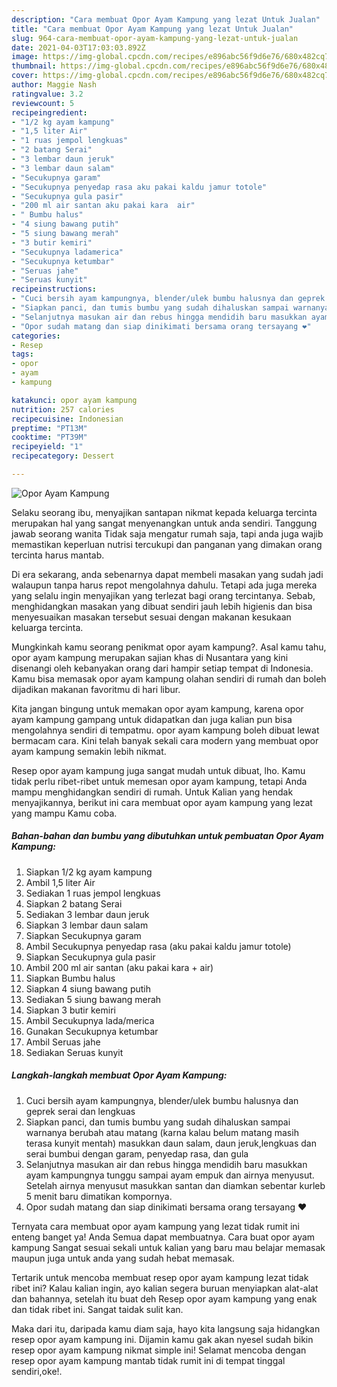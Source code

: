 ```yaml
---
description: "Cara membuat Opor Ayam Kampung yang lezat Untuk Jualan"
title: "Cara membuat Opor Ayam Kampung yang lezat Untuk Jualan"
slug: 964-cara-membuat-opor-ayam-kampung-yang-lezat-untuk-jualan
date: 2021-04-03T17:03:03.892Z
image: https://img-global.cpcdn.com/recipes/e896abc56f9d6e76/680x482cq70/opor-ayam-kampung-foto-resep-utama.jpg
thumbnail: https://img-global.cpcdn.com/recipes/e896abc56f9d6e76/680x482cq70/opor-ayam-kampung-foto-resep-utama.jpg
cover: https://img-global.cpcdn.com/recipes/e896abc56f9d6e76/680x482cq70/opor-ayam-kampung-foto-resep-utama.jpg
author: Maggie Nash
ratingvalue: 3.2
reviewcount: 5
recipeingredient:
- "1/2 kg ayam kampung"
- "1,5 liter Air"
- "1 ruas jempol lengkuas"
- "2 batang Serai"
- "3 lembar daun jeruk"
- "3 lembar daun salam"
- "Secukupnya garam"
- "Secukupnya penyedap rasa aku pakai kaldu jamur totole"
- "Secukupnya gula pasir"
- "200 ml air santan aku pakai kara  air"
- " Bumbu halus"
- "4 siung bawang putih"
- "5 siung bawang merah"
- "3 butir kemiri"
- "Secukupnya ladamerica"
- "Secukupnya ketumbar"
- "Seruas jahe"
- "Seruas kunyit"
recipeinstructions:
- "Cuci bersih ayam kampungnya, blender/ulek bumbu halusnya dan geprek serai dan lengkuas"
- "Siapkan panci, dan tumis bumbu yang sudah dihaluskan sampai warnanya berubah atau matang (karna kalau belum matang masih terasa kunyit mentah) masukkan daun salam, daun jeruk,lengkuas dan serai bumbui dengan garam, penyedap rasa, dan gula"
- "Selanjutnya masukan air dan rebus hingga mendidih baru masukkan ayam kampungnya tunggu sampai ayam empuk dan airnya menyusut. Setelah airnya menyusut masukkan santan dan diamkan sebentar kurleb 5 menit baru dimatikan kompornya."
- "Opor sudah matang dan siap dinikimati bersama orang tersayang ❤️"
categories:
- Resep
tags:
- opor
- ayam
- kampung

katakunci: opor ayam kampung 
nutrition: 257 calories
recipecuisine: Indonesian
preptime: "PT13M"
cooktime: "PT39M"
recipeyield: "1"
recipecategory: Dessert

---
```



![Opor Ayam Kampung](https://img-global.cpcdn.com/recipes/e896abc56f9d6e76/680x482cq70/opor-ayam-kampung-foto-resep-utama.jpg)

Selaku seorang ibu, menyajikan santapan nikmat kepada keluarga tercinta merupakan hal yang sangat menyenangkan untuk anda sendiri. Tanggung jawab seorang  wanita Tidak saja mengatur rumah saja, tapi anda juga wajib memastikan keperluan nutrisi tercukupi dan panganan yang dimakan orang tercinta harus mantab.

Di era  sekarang, anda sebenarnya dapat membeli masakan yang sudah jadi walaupun tanpa harus repot mengolahnya dahulu. Tetapi ada juga mereka yang selalu ingin menyajikan yang terlezat bagi orang tercintanya. Sebab, menghidangkan masakan yang dibuat sendiri jauh lebih higienis dan bisa menyesuaikan masakan tersebut sesuai dengan makanan kesukaan keluarga tercinta. 



Mungkinkah kamu seorang penikmat opor ayam kampung?. Asal kamu tahu, opor ayam kampung merupakan sajian khas di Nusantara yang kini disenangi oleh kebanyakan orang dari hampir setiap tempat di Indonesia. Kamu bisa memasak opor ayam kampung olahan sendiri di rumah dan boleh dijadikan makanan favoritmu di hari libur.

Kita jangan bingung untuk memakan opor ayam kampung, karena opor ayam kampung gampang untuk didapatkan dan juga kalian pun bisa mengolahnya sendiri di tempatmu. opor ayam kampung boleh dibuat lewat bermacam cara. Kini telah banyak sekali cara modern yang membuat opor ayam kampung semakin lebih nikmat.

Resep opor ayam kampung juga sangat mudah untuk dibuat, lho. Kamu tidak perlu ribet-ribet untuk memesan opor ayam kampung, tetapi Anda mampu menghidangkan sendiri di rumah. Untuk Kalian yang hendak menyajikannya, berikut ini cara membuat opor ayam kampung yang lezat yang mampu Kamu coba.

<!--inarticleads1-->

##### Bahan-bahan dan bumbu yang dibutuhkan untuk pembuatan Opor Ayam Kampung:

1. Siapkan 1/2 kg ayam kampung
1. Ambil 1,5 liter Air
1. Sediakan 1 ruas jempol lengkuas
1. Siapkan 2 batang Serai
1. Sediakan 3 lembar daun jeruk
1. Siapkan 3 lembar daun salam
1. Siapkan Secukupnya garam
1. Ambil Secukupnya penyedap rasa (aku pakai kaldu jamur totole)
1. Siapkan Secukupnya gula pasir
1. Ambil 200 ml air santan (aku pakai kara + air)
1. Siapkan  Bumbu halus
1. Siapkan 4 siung bawang putih
1. Sediakan 5 siung bawang merah
1. Siapkan 3 butir kemiri
1. Ambil Secukupnya lada/merica
1. Gunakan Secukupnya ketumbar
1. Ambil Seruas jahe
1. Sediakan Seruas kunyit




<!--inarticleads2-->

##### Langkah-langkah membuat Opor Ayam Kampung:

1. Cuci bersih ayam kampungnya, blender/ulek bumbu halusnya dan geprek serai dan lengkuas
1. Siapkan panci, dan tumis bumbu yang sudah dihaluskan sampai warnanya berubah atau matang (karna kalau belum matang masih terasa kunyit mentah) masukkan daun salam, daun jeruk,lengkuas dan serai bumbui dengan garam, penyedap rasa, dan gula
1. Selanjutnya masukan air dan rebus hingga mendidih baru masukkan ayam kampungnya tunggu sampai ayam empuk dan airnya menyusut. Setelah airnya menyusut masukkan santan dan diamkan sebentar kurleb 5 menit baru dimatikan kompornya.
1. Opor sudah matang dan siap dinikimati bersama orang tersayang ❤️




Ternyata cara membuat opor ayam kampung yang lezat tidak rumit ini enteng banget ya! Anda Semua dapat membuatnya. Cara buat opor ayam kampung Sangat sesuai sekali untuk kalian yang baru mau belajar memasak maupun juga untuk anda yang sudah hebat memasak.

Tertarik untuk mencoba membuat resep opor ayam kampung lezat tidak ribet ini? Kalau kalian ingin, ayo kalian segera buruan menyiapkan alat-alat dan bahannya, setelah itu buat deh Resep opor ayam kampung yang enak dan tidak ribet ini. Sangat taidak sulit kan. 

Maka dari itu, daripada kamu diam saja, hayo kita langsung saja hidangkan resep opor ayam kampung ini. Dijamin kamu gak akan nyesel sudah bikin resep opor ayam kampung nikmat simple ini! Selamat mencoba dengan resep opor ayam kampung mantab tidak rumit ini di tempat tinggal sendiri,oke!.

